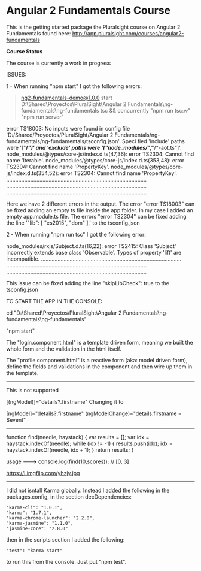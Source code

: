 Angular 2 Fundamentals Course
========================
This is the getting started package the Pluralsight course on Angular 2 Fundamentals found here: http://app.pluralsight.com/courses/angular2-fundamentals

**Course Status**

The course is currently a work in progress

ISSUES:

1 - When running "npm start" I got the following errors:

> ng2-fundamentals-demo@1.0.0 start D:\Shared\Proyectos\PluralSight\Angular 2 Fundamentals\ng-fundamentals\ng-fundamentals
> tsc && concurrently "npm run tsc:w" "npm run server"

error TS18003: No inputs were found in config file 'D:/Shared/Proyectos/PluralSight/Angular 2 Fundamentals/ng-fundamentals/ng-fundamentals/tsconfig.json'. Speci             fied 'include' paths were '["**/*"]' and 'exclude' paths were '["node_modules/*","**/*-aot.ts"]'.
node_modules/@types/core-js/index.d.ts(47,36): error TS2304: Cannot find name 'Iterable'.
node_modules/@types/core-js/index.d.ts(353,48): error TS2304: Cannot find name 'PropertyKey'.
node_modules/@types/core-js/index.d.ts(354,52): error TS2304: Cannot find name 'PropertyKey'.
.............................................................................................
.............................................................................................
.............................................................................................

Here we have 2 different errors in the output.
The error "error TS18003" can be fixed adding an empty ts file inside the app folder. In my case I added an empty app.module.ts file.
The errors "error TS2304" can be fixed adding the line '"lib": [ "es2015", "dom" ],' to the tsconfig.json

2 - When running "npm run tsc" I got the following error:

node_modules/rxjs/Subject.d.ts(16,22): error TS2415: Class 'Subject<T>' incorrectly extends base class 'Observable<T>'.
  Types of property 'lift' are incompatible.
.............................................................................................
.............................................................................................
.............................................................................................

This issue can be fixed adding the line "skipLibCheck": true to the tsconfig.json

TO START THE APP IN THE CONSOLE:

cd "D:\Shared\Proyectos\PluralSight\Angular 2 Fundamentals\ng-fundamentals\ng-fundamentals"

"npm start"

The "login.component.html" is a template driven form, meaning we built the whole form and the validation in the html itself.

The "profile.component.html" is a reactive form (aka: model driven form), define the fields and validations in the component and then wire up them in the template.

*************************************************************************

This is not supported

[(ngModel)]="details?.firstname"
Changing it to

[ngModel]="details?.firstname" (ngModelChange)="details.firstname = $event"

*************************************************************************

function find(needle, haystack) {
    var results = [];
    var idx = haystack.indexOf(needle);
    while (idx != -1) {
        results.push(idx);
        idx = haystack.indexOf(needle, idx + 1);
    }
    return results;
}

usage	--->	console.log(find(10,scores)); // [0, 3]

https://i.imgflip.com/yhzjy.jpg

*************************************************************************

I did not isntall Karma globally. Instead I added the following in the packages.config, in the section decDependencies:

	"karma-cli": "1.0.1",
    "karma": "1.7.1",
    "karma-chrome-launcher": "2.2.0",
    "karma-jasmine": "1.1.0",
    "jasmine-core": "2.8.0"

then in the scripts section I added the following:

	"test": "karma start"

to run this from the console. Just put "npm test".